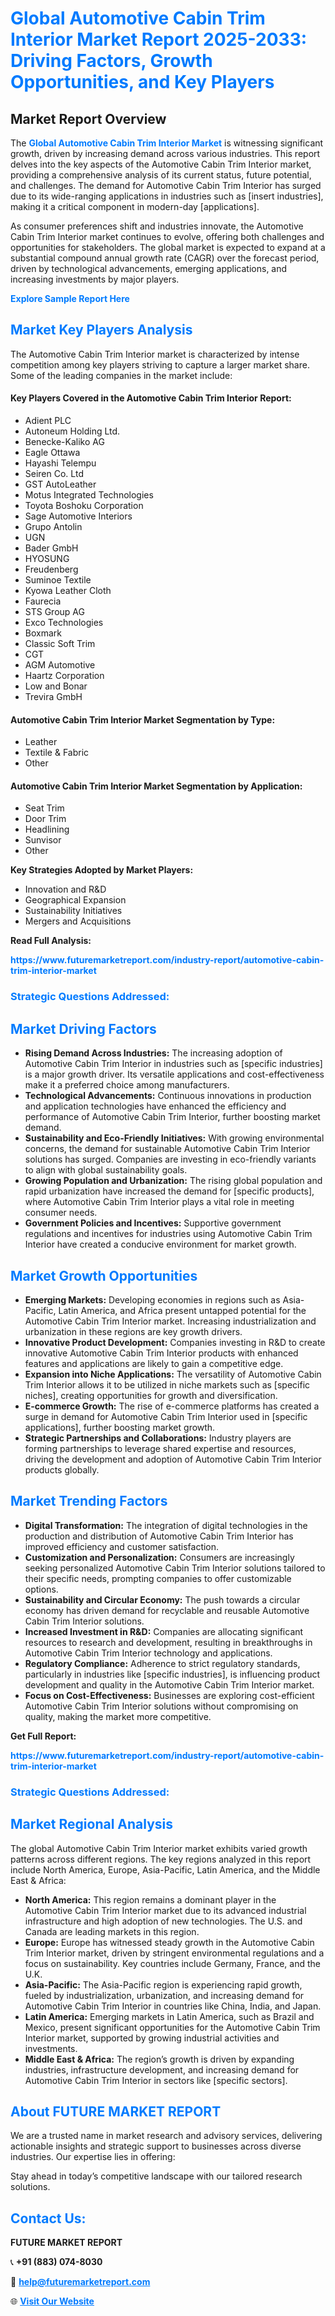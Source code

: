<h1 style="color: #007BFF;">Global Automotive Cabin Trim Interior Market Report 2025-2033: Driving Factors, Growth Opportunities, and Key Players</h1>

<section id="overview">
<h2>Market Report Overview</h2>
<p>The <a href="https://www.futuremarketreport.com/industry-report/automotive-cabin-trim-interior-market" style="color: #007BFF; text-decoration: none;"><strong>Global Automotive Cabin Trim Interior Market</strong></a> is witnessing significant growth, driven by increasing demand across various industries. This report delves into the key aspects of the Automotive Cabin Trim Interior market, providing a comprehensive analysis of its current status, future potential, and challenges. The demand for Automotive Cabin Trim Interior has surged due to its wide-ranging applications in industries such as [insert industries], making it a critical component in modern-day [applications].</p>
<p>As consumer preferences shift and industries innovate, the Automotive Cabin Trim Interior market continues to evolve, offering both challenges and opportunities for stakeholders. The global market is expected to expand at a substantial compound annual growth rate (CAGR) over the forecast period, driven by technological advancements, emerging applications, and increasing investments by major players.</p>
</section>

<section id="overview">
<p><a href="https://www.futuremarketreport.com/request-sample/reportId=46175" style="color: #007BFF; text-decoration: none;"><strong>Explore Sample Report Here</strong></a></p>
</section>

<section id="key-players">
<h2 style="color: #007BFF;">Market Key Players Analysis</h2>
<p>The Automotive Cabin Trim Interior market is characterized by intense competition among key players striving to capture a larger market share. Some of the leading companies in the market include:</p>
<h4>Key Players Covered in the Automotive Cabin Trim Interior Report:</h4>
<ul><li>Adient PLC</li><li>Autoneum Holding Ltd.</li><li>Benecke-Kaliko AG</li><li>Eagle Ottawa</li><li>Hayashi Telempu</li><li>Seiren Co. Ltd</li><li>GST AutoLeather</li><li>Motus Integrated Technologies</li><li>Toyota Boshoku Corporation</li><li>Sage Automotive Interiors</li><li>Grupo Antolin</li><li>UGN</li><li>Bader GmbH</li><li>HYOSUNG</li><li>Freudenberg</li><li>Suminoe Textile</li><li>Kyowa Leather Cloth</li><li>Faurecia</li><li>STS Group AG</li><li>Exco Technologies</li><li>Boxmark</li><li>Classic Soft Trim</li><li>CGT</li><li>AGM Automotive</li><li>Haartz Corporation</li><li>Low and Bonar</li><li>Trevira GmbH</li></ul>
<h4>Automotive Cabin Trim Interior Market Segmentation by Type:</h4>
<ul><li>Leather</li><li>Textile &amp; Fabric</li><li>Other</li></ul>

<h4>Automotive Cabin Trim Interior Market Segmentation by Application:</h4>
<ul><li>Seat Trim</li><li>Door Trim</li><li>Headlining</li><li>Sunvisor</li><li>Other</li></ul>
<p><strong>Key Strategies Adopted by Market Players:</strong></p>
<ul>
<li>Innovation and R&D</li>
<li>Geographical Expansion</li>
<li>Sustainability Initiatives</li>
<li>Mergers and Acquisitions</li>
</ul>
</section>

<section>
<p><strong>Read Full Analysis: </strong></p><a href="https://www.futuremarketreport.com/industry-report/automotive-cabin-trim-interior-market" style="color: #007BFF; text-decoration: none;"><strong>https://www.futuremarketreport.com/industry-report/automotive-cabin-trim-interior-market</strong></a>
<h3 style="color: #007BFF;">Strategic Questions Addressed:</h3>
</section>

<section id="driving-factors">
<h2 style="color: #007BFF;">Market Driving Factors</h2>
<ul>
<li><strong>Rising Demand Across Industries:</strong> The increasing adoption of Automotive Cabin Trim Interior in industries such as [specific industries] is a major growth driver. Its versatile applications and cost-effectiveness make it a preferred choice among manufacturers.</li>
<li><strong>Technological Advancements:</strong> Continuous innovations in production and application technologies have enhanced the efficiency and performance of Automotive Cabin Trim Interior, further boosting market demand.</li>
<li><strong>Sustainability and Eco-Friendly Initiatives:</strong> With growing environmental concerns, the demand for sustainable Automotive Cabin Trim Interior solutions has surged. Companies are investing in eco-friendly variants to align with global sustainability goals.</li>
<li><strong>Growing Population and Urbanization:</strong> The rising global population and rapid urbanization have increased the demand for [specific products], where Automotive Cabin Trim Interior plays a vital role in meeting consumer needs.</li>
<li><strong>Government Policies and Incentives:</strong> Supportive government regulations and incentives for industries using Automotive Cabin Trim Interior have created a conducive environment for market growth.</li>
</ul>
</section>

<section id="growth-opportunities">
<h2 style="color: #007BFF;">Market Growth Opportunities</h2>
<ul>
<li><strong>Emerging Markets:</strong> Developing economies in regions such as Asia-Pacific, Latin America, and Africa present untapped potential for the Automotive Cabin Trim Interior market. Increasing industrialization and urbanization in these regions are key growth drivers.</li>
<li><strong>Innovative Product Development:</strong> Companies investing in R&D to create innovative Automotive Cabin Trim Interior products with enhanced features and applications are likely to gain a competitive edge.</li>
<li><strong>Expansion into Niche Applications:</strong> The versatility of Automotive Cabin Trim Interior allows it to be utilized in niche markets such as [specific niches], creating opportunities for growth and diversification.</li>
<li><strong>E-commerce Growth:</strong> The rise of e-commerce platforms has created a surge in demand for Automotive Cabin Trim Interior used in [specific applications], further boosting market growth.</li>
<li><strong>Strategic Partnerships and Collaborations:</strong> Industry players are forming partnerships to leverage shared expertise and resources, driving the development and adoption of Automotive Cabin Trim Interior products globally.</li>
</ul>
</section>

<section id="trending-factors">
<h2 style="color: #007BFF;">Market Trending Factors</h2>
<ul>
<li><strong>Digital Transformation:</strong> The integration of digital technologies in the production and distribution of Automotive Cabin Trim Interior has improved efficiency and customer satisfaction.</li>
<li><strong>Customization and Personalization:</strong> Consumers are increasingly seeking personalized Automotive Cabin Trim Interior solutions tailored to their specific needs, prompting companies to offer customizable options.</li>
<li><strong>Sustainability and Circular Economy:</strong> The push towards a circular economy has driven demand for recyclable and reusable Automotive Cabin Trim Interior solutions.</li>
<li><strong>Increased Investment in R&D:</strong> Companies are allocating significant resources to research and development, resulting in breakthroughs in Automotive Cabin Trim Interior technology and applications.</li>
<li><strong>Regulatory Compliance:</strong> Adherence to strict regulatory standards, particularly in industries like [specific industries], is influencing product development and quality in the Automotive Cabin Trim Interior market.</li>
<li><strong>Focus on Cost-Effectiveness:</strong> Businesses are exploring cost-efficient Automotive Cabin Trim Interior solutions without compromising on quality, making the market more competitive.</li>
</ul>
</section>

<section>
<p><strong>Get Full Report: </strong></p><a href="https://www.futuremarketreport.com/industry-report/automotive-cabin-trim-interior-market" style="color: #007BFF; text-decoration: none;"><strong>https://www.futuremarketreport.com/industry-report/automotive-cabin-trim-interior-market</strong></a>
<h3 style="color: #007BFF;">Strategic Questions Addressed:</h3>
</section>


<section id="regional-analysis">
<h2 style="color: #007BFF;">Market Regional Analysis</h2>
<p>The global Automotive Cabin Trim Interior market exhibits varied growth patterns across different regions. The key regions analyzed in this report include North America, Europe, Asia-Pacific, Latin America, and the Middle East & Africa:</p>
<ul>
<li><strong>North America:</strong> This region remains a dominant player in the Automotive Cabin Trim Interior market due to its advanced industrial infrastructure and high adoption of new technologies. The U.S. and Canada are leading markets in this region.</li>
<li><strong>Europe:</strong> Europe has witnessed steady growth in the Automotive Cabin Trim Interior market, driven by stringent environmental regulations and a focus on sustainability. Key countries include Germany, France, and the U.K.</li>
<li><strong>Asia-Pacific:</strong> The Asia-Pacific region is experiencing rapid growth, fueled by industrialization, urbanization, and increasing demand for Automotive Cabin Trim Interior in countries like China, India, and Japan.</li>
<li><strong>Latin America:</strong> Emerging markets in Latin America, such as Brazil and Mexico, present significant opportunities for the Automotive Cabin Trim Interior market, supported by growing industrial activities and investments.</li>
<li><strong>Middle East & Africa:</strong> The region’s growth is driven by expanding industries, infrastructure development, and increasing demand for Automotive Cabin Trim Interior in sectors like [specific sectors].</li>
</ul>
</section>

<footer>
<h2 style="color: #007BFF;">About FUTURE MARKET REPORT</h2>
<p>We are a trusted name in market research and advisory services, delivering actionable insights and strategic support to businesses across diverse industries. Our expertise lies in offering:</p>

<p>Stay ahead in today’s competitive landscape with our tailored research solutions.</p>

<h2 style="color: #007BFF;">Contact Us:</h2>
<p><strong>FUTURE MARKET REPORT</strong></p>
<p>📞 <strong>+91 (883) 074-8030</strong></p>
<p>📧 <strong><a href="mailto:help@futuremarketreport.com" style="color: #007BFF;">help@futuremarketreport.com</a></strong></p>
<p>🌐 <strong><a href="https://www.futuremarketreport.com/" style="color: #007BFF;">Visit Our Website</a></strong></p>
</footer>